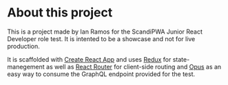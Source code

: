 # About this project

This is a project made by Ian Ramos for the ScandiPWA Junior React Developer role test.
It is intented to be a showcase and not for live production.

It is scaffolded with [Create React App](https://github.com/facebook/create-react-app) and uses [Redux](https://redux.js.org/) for state-manegement as well as [React Router](https://reactrouter.com/) for client-side routing and [Opus](https://github.com/tilework/opus) as an easy way to consume the GraphQL endpoint provided for the test.